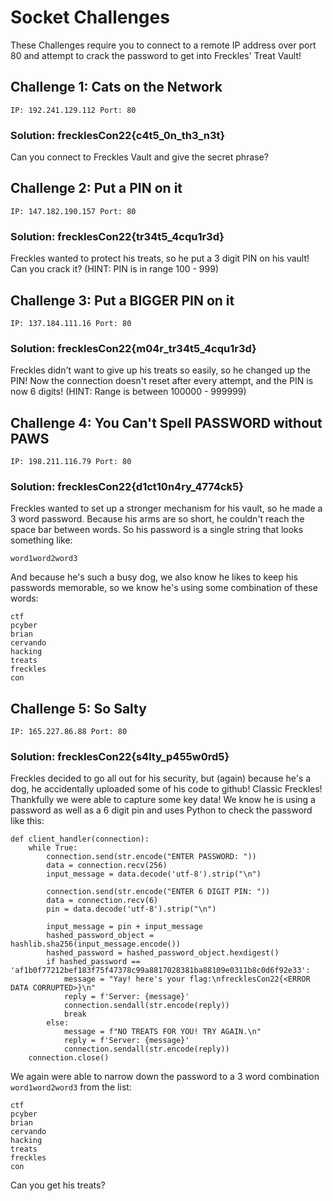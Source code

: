 # Socket Challenges

These Challenges require you to connect to a remote IP address over port 80 and attempt to crack the password to get into Freckles' Treat Vault!

## Challenge 1: Cats on the Network
```IP: 192.241.129.112 Port: 80```
### Solution: frecklesCon22{c4t5_0n_th3_n3t}
Can you connect to Freckles Vault and give the secret phrase?

## Challenge 2: Put a PIN on it
```IP: 147.182.190.157 Port: 80```
### Solution: frecklesCon22{tr34t5_4cqu1r3d}
Freckles wanted to protect his treats, so he put a 3 digit PIN on his vault! Can you crack it? (HINT: PIN is in range 100 - 999)

## Challenge 3: Put a BIGGER PIN on it
```IP: 137.184.111.16 Port: 80```
### Solution: frecklesCon22{m04r_tr34t5_4cqu1r3d}
Freckles didn't want to give up his treats so easily, so he changed up the PIN! Now the connection doesn't reset after every attempt, and the PIN is now 6 digits! (HINT: Range is between 100000 - 999999)

## Challenge 4: You Can't Spell PASSWORD without PAWS
```IP: 198.211.116.79 Port: 80```
### Solution: frecklesCon22{d1ct10n4ry_4774ck5}
Freckles wanted to set up a stronger mechanism for his vault, so he made a 3 word password. Because his arms are so short, he couldn't reach the space bar between words. So his password is a single string that looks something like:

```word1word2word3```

And because he's such a busy dog, we also know he likes to keep his passwords memorable, so we know he's using some combination of these words:
```
ctf
pcyber
brian
cervando
hacking
treats
freckles
con
```

## Challenge 5: So Salty
```IP: 165.227.86.88 Port: 80```
### Solution: frecklesCon22{s4lty_p455w0rd5}
Freckles decided to go all out for his security, but (again) because he's a dog, he accidentally uploaded some of his code to github! Classic Freckles! Thankfully we were able to capture some key data! We know he is using a password as well as a 6 digit pin and uses Python to check the password like this:
```
def client_handler(connection):
    while True:
        connection.send(str.encode("ENTER PASSWORD: "))
        data = connection.recv(256)
        input_message = data.decode('utf-8').strip("\n")

        connection.send(str.encode("ENTER 6 DIGIT PIN: "))
        data = connection.recv(6)
        pin = data.decode('utf-8').strip("\n")

        input_message = pin + input_message
        hashed_password_object = hashlib.sha256(input_message.encode())
        hashed_password = hashed_password_object.hexdigest()
        if hashed_password == 'af1b0f77212bef183f75f47378c99a8817028381ba88109e0311b8c0d6f92e33':
            message = "Yay! here's your flag:\nfrecklesCon22{<ERROR DATA CORRUPTED>}\n"
            reply = f'Server: {message}'
            connection.sendall(str.encode(reply))
            break
        else:
            message = f"NO TREATS FOR YOU! TRY AGAIN.\n"
            reply = f'Server: {message}'
            connection.sendall(str.encode(reply))
    connection.close()
```

We again were able to narrow down the password to a 3 word combination ```word1word2word3``` from the list:
```
ctf
pcyber
brian
cervando
hacking
treats
freckles
con
```

Can you get his treats?
